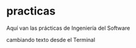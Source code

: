 practicas
=========

Aquí van las prácticas de Ingeniería del Software


cambiando texto desde el Terminal
